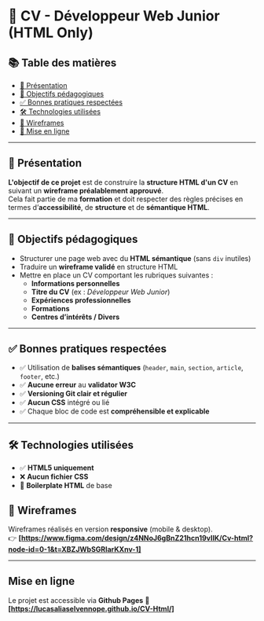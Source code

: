 # 💼 CV - Développeur Web Junior (HTML Only) 

## 📚 Table des matières

- [📄 Présentation](#-présentation)
- [📌 Objectifs pédagogiques](#-objectifs-pédagogiques)
- [✅ Bonnes pratiques respectées](#-bonnes-pratiques-respectées)
- [🛠️ Technologies utilisées](#️-technologies-utilisées)
- [📐 Wireframes](#-wireframes)
- [🚀 Mise en ligne](#-mise-en-ligne)

---

## 📄 Présentation

**L'objectif de ce projet** est de construire la **structure HTML d'un CV** en suivant un **wireframe préalablement approuvé**.  
Cela fait partie de ma **formation** et doit respecter des règles précises en termes d’**accessibilité**, de **structure** et de **sémantique HTML**.

--- 

## 📌 Objectifs pédagogiques

- Structurer une page web avec du **HTML sémantique** (sans `div` inutiles)
- Traduire un **wireframe validé** en structure HTML
- Mettre en place un CV comportant les rubriques suivantes :
  - **Informations personnelles**
  - **Titre du CV** (ex : *Développeur Web Junior*)
  - **Expériences professionnelles**
  - **Formations**
  - **Centres d’intérêts / Divers**

---

## ✅ Bonnes pratiques respectées

- ✅ Utilisation de **balises sémantiques** (`header`, `main`, `section`, `article`, `footer`, etc.)
- ✅ **Aucune erreur** au **validator W3C**
- ✅ **Versioning Git clair et régulier**
- ✅ **Aucun CSS** intégré ou lié
- ✅ Chaque bloc de code est **compréhensible et explicable**

---

## 🛠️ Technologies utilisées

- ✅ **HTML5 uniquement**  
- ❌ **Aucun fichier CSS**  
- 📄 **Boilerplate HTML** de base 

## 📐 Wireframes 

Wireframes réalisés en version **responsive** (mobile & desktop).  
👉 **[https://www.figma.com/design/z4NNoJ6gBnZ21hcn19vIlK/Cv-html?node-id=0-1&t=XBZJWbSGRIarKXnv-1]** 

---

## Mise en ligne 

Le projet est accessible via **Github Pages**
🔗 **[https://lucasaliaselvennope.github.io/CV-Html/]**


